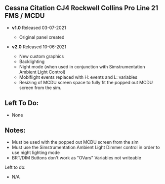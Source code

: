 ## Cessna Citation CJ4 Rockwell Collins Pro Line 21 FMS / MCDU
- **v1.0** 
  Released 03-07-2021
	- Original panel created 

- **v2.0** 
  Released 10-06-2021
	- New custom graphics
	- Backlighting
	- Night mode (when used in conjunction with Simstrumentation Ambient Light Control)
	- Mobiflight events replaced with H: events and L: variables 
	- Resizing of MCDU screen space to fully fit the popped out MCDU screen from the sim. 
  
## Left To Do:
- None
	
## Notes:
- Must be used with the popped out MCDU screen from the sim
- Must use the Simstrumentation Ambient Light Dimmer control in order to use night lighting mode
- BRT/DIM Buttons don't work as "OVars" Variables not writeable 
  

Left to do:
- N/A
